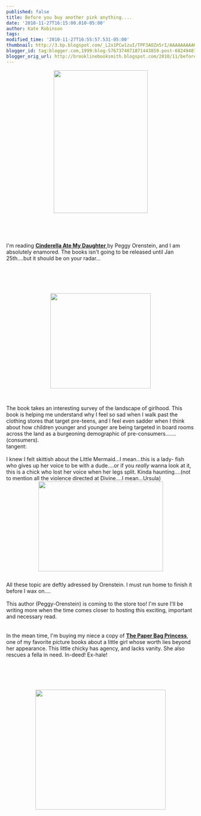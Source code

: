 ```yaml
---
published: false
title: Before you buy another pink anything....
date: '2010-11-27T16:15:00.010-05:00'
author: Kate Robinson
tags: 
modified_time: '2010-11-27T16:55:57.531-05:00'
thumbnail: http://3.bp.blogspot.com/_L2x1PCw1zuI/TPF3AOZn5rI/AAAAAAAAAKw/yzpUE7mEAxo/s72-c/cinderella.jpg
blogger_id: tag:blogger.com,1999:blog-5767374071871443859.post-6824940751169422322
blogger_orig_url: http://brooklinebooksmith.blogspot.com/2010/11/before-you-buy-another-pink-anything.html
---
```


<div><a href="http://3.bp.blogspot.com/_L2x1PCw1zuI/TPF3AOZn5rI/AAAAAAAAAKw/yzpUE7mEAxo/s1600/cinderella.jpg"><img style="TEXT-ALIGN: center; MARGIN: 0px auto 10px; WIDTH: 251px; DISPLAY: block; HEIGHT: 381px; CURSOR: hand" id="BLOGGER_PHOTO_ID_5544343462019065522" border="0" alt="" src="http://3.bp.blogspot.com/_L2x1PCw1zuI/TPF3AOZn5rI/AAAAAAAAAKw/yzpUE7mEAxo/s400/cinderella.jpg" /></a><br /><br /><br /><br /><div>I'm reading <a href="http://www.brooklinebooksmith-shop.com/book/9780061711527"><strong>Cinderella Ate My Daughter</strong> </a>by Peggy Orenstein, and I am absolutely enamored. The books isn't going to be released until Jan 25th....but it should be on your radar...</div><br /><br /><br /><br /><div></div><br /><img style="TEXT-ALIGN: center; MARGIN: 0px auto 10px; WIDTH: 268px; DISPLAY: block; HEIGHT: 254px; CURSOR: hand" id="BLOGGER_PHOTO_ID_5544344449674370018" border="0" alt="" src="http://1.bp.blogspot.com/_L2x1PCw1zuI/TPF35ts_2-I/AAAAAAAAALA/zHikHS23ee4/s400/devine1.bmp" /><br /><br />The book takes an interesting survey of the landscape of girlhood. This book is helping me understand why I feel so sad when I walk past the clothing stores that target pre-teens, and I feel even sadder when I think about how children younger and younger are being targeted in board rooms across the land as a burgeoning demographic of pre-consumers.......(consumers). </div><div></div><div>tangent:<br /><br /><div>I knew I felt skittish about the Little Mermaid...I mean...this is a lady- fish who gives up her voice to be with a dude....or if you <em>really </em>wanna look at it, this is a chick who lost her voice when her legs split. Kinda haunting....(not to mention all the violence directed at Divine....I mean...Ursula)</div><img style="TEXT-ALIGN: center; MARGIN: 0px auto 10px; WIDTH: 333px; DISPLAY: block; HEIGHT: 240px; CURSOR: hand" id="BLOGGER_PHOTO_ID_5544343964853313570" border="0" alt="" src="http://2.bp.blogspot.com/_L2x1PCw1zuI/TPF3dfmpoCI/AAAAAAAAAK4/qpuUW10crjE/s400/devine.jpg" /><br />All these topic are deftly adressed by Orenstein. I must run home to finish it before I wax on....<br /><br /><div>This author (Peggy-Orenstein) is coming to the store too! I'm sure I'll be writing more when the time comes closer to hosting this exciting, important and necessary read.</div><br /><br /><div>In the mean time, I'm buying my niece a copy of <a href="http://www.brooklinebooksmith-shop.com/book/9780920236161"><strong>The Paper Bag Princess</strong></a>, one of my favorite picture books about a little girl whose worth lies beyond her appearance. This little chicky has agency, and lacks vanity. She also rescues a fella in need. In-deed! Ex-hale!</div><br /><br /><div><strong></strong></div><br /><br /><div></div><br /><img style="TEXT-ALIGN: center; MARGIN: 0px auto 10px; WIDTH: 348px; DISPLAY: block; HEIGHT: 320px; CURSOR: hand" id="BLOGGER_PHOTO_ID_5544345962386189314" border="0" alt="" src="http://1.bp.blogspot.com/_L2x1PCw1zuI/TPF5Rw_mbAI/AAAAAAAAALI/NRO7mh7j71Y/s400/paperbag.jpg" /><br /><br /><br /><br /><br /><div></div></div>